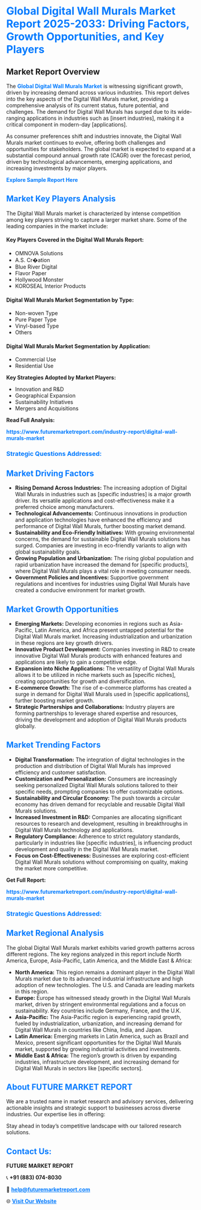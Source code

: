 <h1 style="color: #007BFF;">Global Digital Wall Murals Market Report 2025-2033: Driving Factors, Growth Opportunities, and Key Players</h1>

<section id="overview">
<h2>Market Report Overview</h2>
<p>The <a href="https://www.futuremarketreport.com/industry-report/digital-wall-murals-market" style="color: #007BFF; text-decoration: none;"><strong>Global Digital Wall Murals Market</strong></a> is witnessing significant growth, driven by increasing demand across various industries. This report delves into the key aspects of the Digital Wall Murals market, providing a comprehensive analysis of its current status, future potential, and challenges. The demand for Digital Wall Murals has surged due to its wide-ranging applications in industries such as [insert industries], making it a critical component in modern-day [applications].</p>
<p>As consumer preferences shift and industries innovate, the Digital Wall Murals market continues to evolve, offering both challenges and opportunities for stakeholders. The global market is expected to expand at a substantial compound annual growth rate (CAGR) over the forecast period, driven by technological advancements, emerging applications, and increasing investments by major players.</p>
</section>

<section id="overview">
<p><a href="https://www.futuremarketreport.com/request-sample/reportId=61911" style="color: #007BFF; text-decoration: none;"><strong>Explore Sample Report Here</strong></a></p>
</section>

<section id="key-players">
<h2 style="color: #007BFF;">Market Key Players Analysis</h2>
<p>The Digital Wall Murals market is characterized by intense competition among key players striving to capture a larger market share. Some of the leading companies in the market include:</p>
<h4>Key Players Covered in the Digital Wall Murals Report:</h4>
<ul><li>OMNOVA Solutions</li><li>A.S. Cr�ation</li><li>Blue River Digital</li><li>Flavor Paper</li><li>Hollywood Monster</li><li>KOROSEAL Interior Products</li></ul>
<h4>Digital Wall Murals Market Segmentation by Type:</h4>
<ul><li>Non-woven Type</li><li>Pure Paper Type</li><li>Vinyl-based Type</li><li>Others</li></ul>

<h4>Digital Wall Murals Market Segmentation by Application:</h4>
<ul><li>Commercial Use</li><li>Residential Use</li></ul>
<p><strong>Key Strategies Adopted by Market Players:</strong></p>
<ul>
<li>Innovation and R&D</li>
<li>Geographical Expansion</li>
<li>Sustainability Initiatives</li>
<li>Mergers and Acquisitions</li>
</ul>
</section>

<section>
<p><strong>Read Full Analysis: </strong></p><a href="https://www.futuremarketreport.com/industry-report/digital-wall-murals-market" style="color: #007BFF; text-decoration: none;"><strong>https://www.futuremarketreport.com/industry-report/digital-wall-murals-market</strong></a>
<h3 style="color: #007BFF;">Strategic Questions Addressed:</h3>
</section>

<section id="driving-factors">
<h2 style="color: #007BFF;">Market Driving Factors</h2>
<ul>
<li><strong>Rising Demand Across Industries:</strong> The increasing adoption of Digital Wall Murals in industries such as [specific industries] is a major growth driver. Its versatile applications and cost-effectiveness make it a preferred choice among manufacturers.</li>
<li><strong>Technological Advancements:</strong> Continuous innovations in production and application technologies have enhanced the efficiency and performance of Digital Wall Murals, further boosting market demand.</li>
<li><strong>Sustainability and Eco-Friendly Initiatives:</strong> With growing environmental concerns, the demand for sustainable Digital Wall Murals solutions has surged. Companies are investing in eco-friendly variants to align with global sustainability goals.</li>
<li><strong>Growing Population and Urbanization:</strong> The rising global population and rapid urbanization have increased the demand for [specific products], where Digital Wall Murals plays a vital role in meeting consumer needs.</li>
<li><strong>Government Policies and Incentives:</strong> Supportive government regulations and incentives for industries using Digital Wall Murals have created a conducive environment for market growth.</li>
</ul>
</section>

<section id="growth-opportunities">
<h2 style="color: #007BFF;">Market Growth Opportunities</h2>
<ul>
<li><strong>Emerging Markets:</strong> Developing economies in regions such as Asia-Pacific, Latin America, and Africa present untapped potential for the Digital Wall Murals market. Increasing industrialization and urbanization in these regions are key growth drivers.</li>
<li><strong>Innovative Product Development:</strong> Companies investing in R&D to create innovative Digital Wall Murals products with enhanced features and applications are likely to gain a competitive edge.</li>
<li><strong>Expansion into Niche Applications:</strong> The versatility of Digital Wall Murals allows it to be utilized in niche markets such as [specific niches], creating opportunities for growth and diversification.</li>
<li><strong>E-commerce Growth:</strong> The rise of e-commerce platforms has created a surge in demand for Digital Wall Murals used in [specific applications], further boosting market growth.</li>
<li><strong>Strategic Partnerships and Collaborations:</strong> Industry players are forming partnerships to leverage shared expertise and resources, driving the development and adoption of Digital Wall Murals products globally.</li>
</ul>
</section>

<section id="trending-factors">
<h2 style="color: #007BFF;">Market Trending Factors</h2>
<ul>
<li><strong>Digital Transformation:</strong> The integration of digital technologies in the production and distribution of Digital Wall Murals has improved efficiency and customer satisfaction.</li>
<li><strong>Customization and Personalization:</strong> Consumers are increasingly seeking personalized Digital Wall Murals solutions tailored to their specific needs, prompting companies to offer customizable options.</li>
<li><strong>Sustainability and Circular Economy:</strong> The push towards a circular economy has driven demand for recyclable and reusable Digital Wall Murals solutions.</li>
<li><strong>Increased Investment in R&D:</strong> Companies are allocating significant resources to research and development, resulting in breakthroughs in Digital Wall Murals technology and applications.</li>
<li><strong>Regulatory Compliance:</strong> Adherence to strict regulatory standards, particularly in industries like [specific industries], is influencing product development and quality in the Digital Wall Murals market.</li>
<li><strong>Focus on Cost-Effectiveness:</strong> Businesses are exploring cost-efficient Digital Wall Murals solutions without compromising on quality, making the market more competitive.</li>
</ul>
</section>

<section>
<p><strong>Get Full Report: </strong></p><a href="https://www.futuremarketreport.com/industry-report/digital-wall-murals-market" style="color: #007BFF; text-decoration: none;"><strong>https://www.futuremarketreport.com/industry-report/digital-wall-murals-market</strong></a>
<h3 style="color: #007BFF;">Strategic Questions Addressed:</h3>
</section>


<section id="regional-analysis">
<h2 style="color: #007BFF;">Market Regional Analysis</h2>
<p>The global Digital Wall Murals market exhibits varied growth patterns across different regions. The key regions analyzed in this report include North America, Europe, Asia-Pacific, Latin America, and the Middle East & Africa:</p>
<ul>
<li><strong>North America:</strong> This region remains a dominant player in the Digital Wall Murals market due to its advanced industrial infrastructure and high adoption of new technologies. The U.S. and Canada are leading markets in this region.</li>
<li><strong>Europe:</strong> Europe has witnessed steady growth in the Digital Wall Murals market, driven by stringent environmental regulations and a focus on sustainability. Key countries include Germany, France, and the U.K.</li>
<li><strong>Asia-Pacific:</strong> The Asia-Pacific region is experiencing rapid growth, fueled by industrialization, urbanization, and increasing demand for Digital Wall Murals in countries like China, India, and Japan.</li>
<li><strong>Latin America:</strong> Emerging markets in Latin America, such as Brazil and Mexico, present significant opportunities for the Digital Wall Murals market, supported by growing industrial activities and investments.</li>
<li><strong>Middle East & Africa:</strong> The region’s growth is driven by expanding industries, infrastructure development, and increasing demand for Digital Wall Murals in sectors like [specific sectors].</li>
</ul>
</section>

<footer>
<h2 style="color: #007BFF;">About FUTURE MARKET REPORT</h2>
<p>We are a trusted name in market research and advisory services, delivering actionable insights and strategic support to businesses across diverse industries. Our expertise lies in offering:</p>

<p>Stay ahead in today’s competitive landscape with our tailored research solutions.</p>

<h2 style="color: #007BFF;">Contact Us:</h2>
<p><strong>FUTURE MARKET REPORT</strong></p>
<p>📞 <strong>+91 (883) 074-8030</strong></p>
<p>📧 <strong><a href="mailto:help@futuremarketreport.com" style="color: #007BFF;">help@futuremarketreport.com</a></strong></p>
<p>🌐 <strong><a href="https://www.futuremarketreport.com/" style="color: #007BFF;">Visit Our Website</a></strong></p>
</footer>
